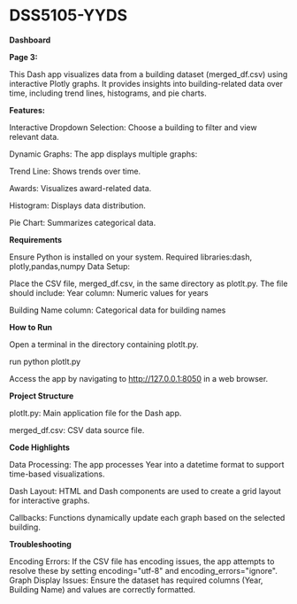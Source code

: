 # DSS5105-YYDS

**Dashboard**

**Page 3:**

This Dash app visualizes data from a building dataset (merged_df.csv) using interactive Plotly graphs. It provides insights into building-related data over time, including trend lines, histograms, and pie charts.

**Features:**

Interactive Dropdown Selection: Choose a building to filter and view relevant data.

Dynamic Graphs: The app displays multiple graphs:

Trend Line: Shows trends over time.

Awards: Visualizes award-related data.

Histogram: Displays data distribution.

Pie Chart: Summarizes categorical data.

**Requirements**

Ensure Python is installed on your system. Required libraries:dash, plotly,pandas,numpy
Data Setup:

Place the CSV file, merged_df.csv, in the same directory as plotlt.py. The file should include:
Year column: Numeric values for years

Building Name column: Categorical data for building names

**How to Run**

Open a terminal in the directory containing plotlt.py.

run python plotlt.py

Access the app by navigating to http://127.0.0.1:8050 in a web browser.

**Project Structure**

plotlt.py: Main application file for the Dash app.

merged_df.csv: CSV data source file.

**Code Highlights**

Data Processing: The app processes Year into a datetime format to support time-based visualizations.

Dash Layout: HTML and Dash components are used to create a grid layout for interactive graphs.

Callbacks: Functions dynamically update each graph based on the selected building.

**Troubleshooting**

Encoding Errors: If the CSV file has encoding issues, the app attempts to resolve these by setting encoding="utf-8" and encoding_errors="ignore".
Graph Display Issues: Ensure the dataset has required columns (Year, Building Name) and values are correctly formatted.
